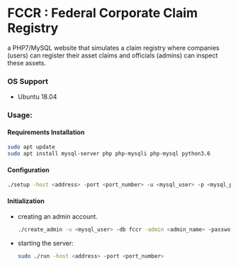 # FCCR : Federal Corporate Claim Registry

a PHP7/MySQL website that simulates a claim registry where companies (users) can register their asset claims and officials (admins) can inspect these assets.  

### OS Support
- Ubuntu 18.04

### Usage:
#### Requirements Installation
```sh
sudo apt update  
sudo apt install mysql-server php php-mysqli php-mysql python3.6  
```
#### Configuration
```sh
./setup -host <address> -port <port_number> -u <mysql_user> -p <mysql_password> -db fccr
```
#### Initialization
- creating an admin account.  
    ```sh
    ./create_admin -u <mysql_user> -db fccr -admin <admin_name> -password <admin_password>  
    ```
- starting the server:  
    ```sh
    sudo ./run -host <address> -port <port_number>
    ```
